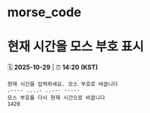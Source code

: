 # morse_code
# 현재 시간을 모스 부호 표시
<!-- MORSE_TIME_START -->
🗓️ **2025-10-29** | ⏰ **14:20 (KST)**

```
현재 시간을 입력하세요. 모스 부호로 바꿉니다
.---- ....- ..--- -----
모스 부호를 다시 현재 시간으로 바꿉니다
1420
```
<!-- MORSE_TIME_END -->
